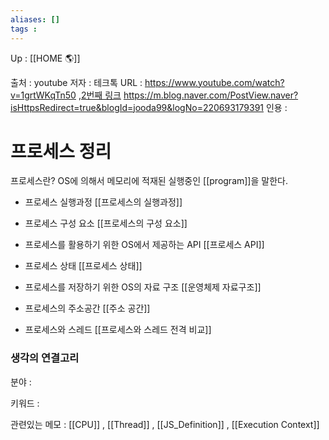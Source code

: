 ```yaml
---
aliases: []
tags : 
---
```

Up : [[HOME 🌎]]

출처 : youtube
저자 : 테크톡 
URL : https://www.youtube.com/watch?v=1grtWKqTn50 ,[2번째 링크](https://hanamon.kr/javascript-%EB%9F%B0%ED%83%80%EC%9E%84-%EC%9E%91%EB%8F%99-%EB%B0%A9%EC%8B%9D-%EB%B9%84%EB%8F%99%EA%B8%B0%EC%99%80-%EC%9D%B4%EB%B2%A4%ED%8A%B8-%EB%A3%A8%ED%94%84/)
https://m.blog.naver.com/PostView.naver?isHttpsRedirect=true&blogId=jooda99&logNo=220693179391
인용 : 

# 프로세스 정리 
프로세스란? 
OS에 의해서 메모리에 적재된 실행중인 [[program]]을 말한다. 


- 프로세스 실행과정 
[[프로세스의 실행과정]]

- 프로세스 구성 요소
[[프로세스의 구성 요소]]

- 프로세스를 활용하기 위한 OS에서 제공하는 API
[[프로세스 API]]

- 프로세스 상태 
[[프로세스 상태]]

- 프로세스를 저장하기 위한 OS의 자료 구조 
[[운영체제 자료구조]]



- 프로세스의 주소공간 
[[주소 공간]]

- 프로세스와 스레드 
[[프로세스와 스레드 전격 비교]]

### 생각의 연결고리
분야 :

키워드 :

관련있는 메모 : [[CPU]] , [[Thread]] , [[JS_Definition]] , [[Execution Context]]

